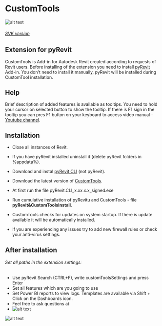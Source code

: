 # CustomTools
![alt text](https://static.miraheze.org/gfiwiki/b/be/CustomToolsRibbon.PNG "Custom Tools Ribbon")
###### [SVK version](https://bitbucket.org/davidvadkerti/customtools/src/master/README_SVK.md)
## Extension for pyRevit
CustomTools is Add-in for Autodesk Revit created according to requests of Revit users. Before installing of the extension you need to install [pyRevit](https://www.notion.so/pyRevit-bd907d6292ed4ce997c46e84b6ef67a0) Add-in. You don't need to install it manually, pyRevit will be installed during CustomTool installation.
## Help
Brief description of added features is available as tooltips. You need to hold your cursor on selected button to show the tooltip. If there is F1 sign in the tooltip you can pres F1 button on your keyboard to access video manual - [Youtube channel](https://www.youtube.com/channel/UC-2clftP15_4WdFUmyVWCkQ/featured).
## Installation
* Close all instances of Revit.
* If you have pyRevit installed uninstall it (delete pyRevit folders in %appdata%).
* Download and instal [pyRevit CLI](https://github.com/eirannejad/pyRevit/releases) (not pyRevit).
* Download the latest version of [CustomTools](https://bitbucket.org/davidvadkerti/customtools/downloads/?tab=tags).
* At first run the file pyRevit.CLI_x.xx.x.x_signed.exe
* Run cumulative installation of pyRevitu and CustomTools - file **pyRevit&CustomToolsInstall**.

* CustomTools checks for updates on system startup. If there is update available it will be automatically installed.
* If you are experiencing any issues try to add new firewall rules or check your anti-virus settings.
## After installation
###### Set all paths in the extension settings:
* Use pyRevit Search (CTRL+F), write customToolsSettings and press Enter
* Set all features which are you going to use
* Set Power BI reports to view logs. Templates are available via Shift + Click on the Dashboards icon.
* Feel free to ask questions at
* ![alt text](https://static.miraheze.org/gfiwiki/a/a3/EmailAddress.png)

![alt text](https://static.miraheze.org/gfiwiki/1/11/CustomToolsSettings.PNG "CustomToolsSettigs")